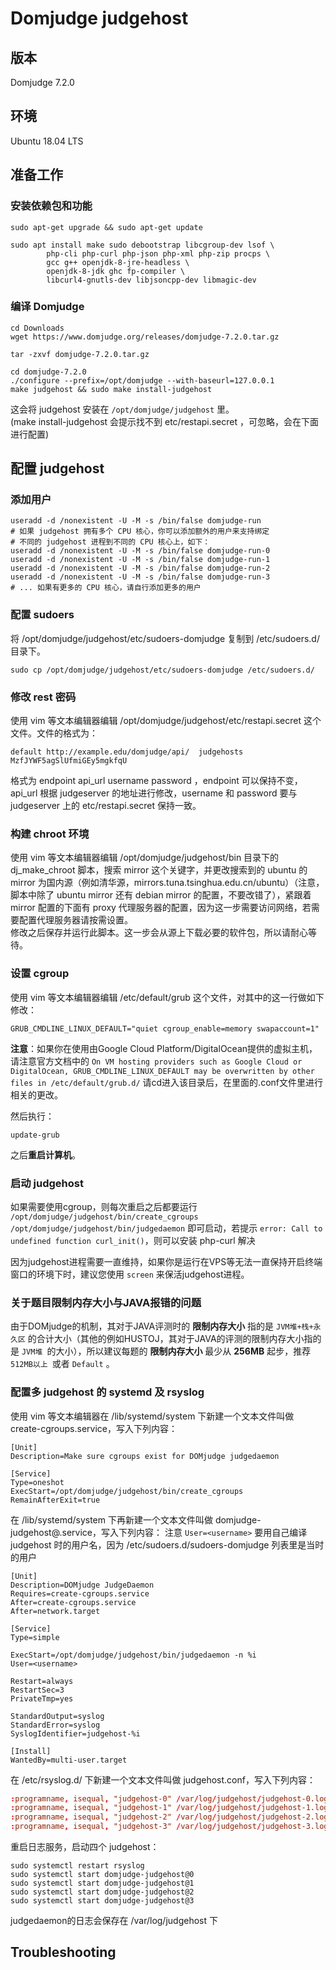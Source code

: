 # Domjudge judgehost

## 版本

Domjudge 7.2.0

## 环境

Ubuntu 18.04 LTS

## 准备工作

### 安装依赖包和功能

```shell
sudo apt-get upgrade && sudo apt-get update
```

```shell
sudo apt install make sudo debootstrap libcgroup-dev lsof \
        php-cli php-curl php-json php-xml php-zip procps \
        gcc g++ openjdk-8-jre-headless \
        openjdk-8-jdk ghc fp-compiler \
        libcurl4-gnutls-dev libjsoncpp-dev libmagic-dev
```

### 编译 Domjudge

```shell
cd Downloads
wget https://www.domjudge.org/releases/domjudge-7.2.0.tar.gz
```

```shell
tar -zxvf domjudge-7.2.0.tar.gz
```

```shell
cd domjudge-7.2.0
./configure --prefix=/opt/domjudge --with-baseurl=127.0.0.1
make judgehost && sudo make install-judgehost
```

这会将 judgehost 安装在 `/opt/domjudge/judgehost` 里。  
(make install-judgehost 会提示找不到 etc/restapi.secret ，可忽略，会在下面进行配置)

## 配置 judgehost

### 添加用户

```shell
useradd -d /nonexistent -U -M -s /bin/false domjudge-run
# 如果 judgehost 拥有多个 CPU 核心，你可以添加额外的用户来支持绑定
# 不同的 judgehost 进程到不同的 CPU 核心上，如下：
useradd -d /nonexistent -U -M -s /bin/false domjudge-run-0
useradd -d /nonexistent -U -M -s /bin/false domjudge-run-1
useradd -d /nonexistent -U -M -s /bin/false domjudge-run-2
useradd -d /nonexistent -U -M -s /bin/false domjudge-run-3
# ... 如果有更多的 CPU 核心，请自行添加更多的用户
```

### 配置 sudoers

将 /opt/domjudge/judgehost/etc/sudoers-domjudge 复制到 /etc/sudoers.d/ 目录下。

```shell
sudo cp /opt/domjudge/judgehost/etc/sudoers-domjudge /etc/sudoers.d/
```

### 修改 rest 密码

使用 vim 等文本编辑器编辑 /opt/domjudge/judgehost/etc/restapi.secret 这个文件。文件的格式为：

```text
default http://example.edu/domjudge/api/  judgehosts  MzfJYWF5agSlUfmiGEy5mgkfqU
```

格式为 endpoint api_url username password ，endpoint 可以保持不变，api_url 根据 judgeserver 的地址进行修改，username 和 password 要与 judgeserver 上的 etc/restapi.secret 保持一致。

### 构建 chroot 环境

使用 vim 等文本编辑器编辑 /opt/domjudge/judgehost/bin 目录下的 dj_make_chroot 脚本，搜索 mirror 这个关键字，并更改搜索到的 ubuntu 的 mirror 为国内源（例如清华源，mirrors.tuna.tsinghua.edu.cn/ubuntu）（注意，脚本中除了 ubuntu mirror 还有 debian mirror 的配置，不要改错了），紧跟着 mirror 配置的下面有 proxy 代理服务器的配置，因为这一步需要访问网络，若需要配置代理服务器请按需设置。  
修改之后保存并运行此脚本。这一步会从源上下载必要的软件包，所以请耐心等待。

### 设置 cgroup

使用 vim 等文本编辑器编辑 /etc/default/grub 这个文件，对其中的这一行做如下修改：

```shell
GRUB_CMDLINE_LINUX_DEFAULT="quiet cgroup_enable=memory swapaccount=1"
```


**注意**：如果你在使用由Google Cloud Platform/DigitalOcean提供的虚拟主机，请注意官方文档中的 `On VM hosting providers such as Google Cloud or DigitalOcean, GRUB_CMDLINE_LINUX_DEFAULT may be overwritten by other files in /etc/default/grub.d/` 请cd进入该目录后，在里面的.conf文件里进行相关的更改。


然后执行：

```shell
update-grub
```

之后**重启计算机**。

### 启动 judgehost

如果需要使用cgroup，则每次重启之后都要运行 `/opt/domjudge/judgehost/bin/create_cgroups`  
`/opt/domjudge/judgehost/bin/judgedaemon` 即可启动，若提示 `error: Call to undefined function curl_init()`，则可以安装 php-curl 解决  

因为judgehost进程需要一直维持，如果你是运行在VPS等无法一直保持开启终端窗口的环境下时，建议您使用 `screen` 来保活judgehost进程。


### 关于题目限制内存大小与JAVA报错的问题

由于DOMjudge的机制，其对于JAVA评测时的 **限制内存大小** 指的是 `JVM堆+栈+永久区` 的合计大小（其他的例如HUSTOJ，其对于JAVA的评测的限制内存大小指的是 `JVM堆 `的大小），所以建议每题的 **限制内存大小** 最少从 **256MB** 起步，推荐 `512MB以上 `或者 `Default` 。


### 配置多 judgehost 的 systemd 及 rsyslog

使用 vim 等文本编辑器在 /lib/systemd/system 下新建一个文本文件叫做 create-cgroups.service，写入下列内容：

```shell
[Unit]
Description=Make sure cgroups exist for DOMjudge judgedaemon

[Service]
Type=oneshot
ExecStart=/opt/domjudge/judgehost/bin/create_cgroups
RemainAfterExit=true
```

在 /lib/systemd/system 下再新建一个文本文件叫做 domjudge-judgehost@.service，写入下列内容：
注意 `User=<username>` 要用自己编译 judgehost 时的用户名，因为 /etc/sudoers.d/sudoers-domjudge 列表里是当时的用户

```shell
[Unit]
Description=DOMjudge JudgeDaemon
Requires=create-cgroups.service
After=create-cgroups.service
After=network.target

[Service]
Type=simple

ExecStart=/opt/domjudge/judgehost/bin/judgedaemon -n %i
User=<username>

Restart=always
RestartSec=3
PrivateTmp=yes

StandardOutput=syslog
StandardError=syslog
SyslogIdentifier=judgehost-%i

[Install]
WantedBy=multi-user.target
```

在 /etc/rsyslog.d/ 下新建一个文本文件叫做 judgehost.conf，写入下列内容：

```conf
:programname, isequal, "judgehost-0" /var/log/judgehost/judgehost-0.log
:programname, isequal, "judgehost-1" /var/log/judgehost/judgehost-1.log
:programname, isequal, "judgehost-2" /var/log/judgehost/judgehost-2.log
:programname, isequal, "judgehost-3" /var/log/judgehost/judgehost-3.log
```

重启日志服务，启动四个 judgehost：

```shell
sudo systemctl restart rsyslog
sudo systemctl start domjudge-judgehost@0
sudo systemctl start domjudge-judgehost@1
sudo systemctl start domjudge-judgehost@2
sudo systemctl start domjudge-judgehost@3
```

judgedaemon的日志会保存在 /var/log/judgehost 下

## Troubleshooting
